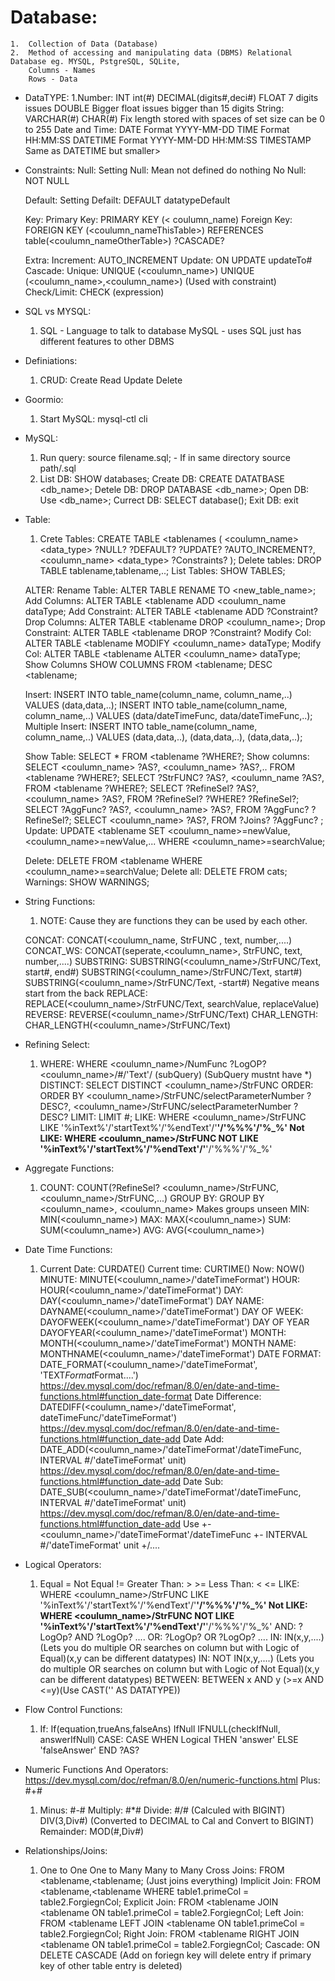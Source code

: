 # Database:

    1.  Collection of Data (Database)
    2.  Method of accessing and manipulating data (DBMS) Relational Database eg. MYSQL, PstgreSQL, SQLite,
        Columns - Names
        Rows - Data

- DataTYPE:
  1.Number: INT
  int(#)
  DECIMAL(digits#,deci#)
  FLOAT 7 digits issues
  DOUBLE Bigger float issues bigger than 15 digits
  String: VARCHAR(#)
  CHAR(#) Fix length stored with spaces of set size can be 0 to 255
  Date and Time: DATE Format YYYY-MM-DD
  TIME Format HH:MM:SS
  DATETIME Format YYYY-MM-DD HH:MM:SS
  TIMESTAMP Same as DATETIME but smaller>

* Constraints:
  Null:
  Setting Null: Mean not defined do nothing
  No Null: NOT NULL

  Default:
  Setting Defailt: DEFAULT datatypeDefault

  Key:
  Primary Key: PRIMARY KEY (< coulumn_name)
  Foreign Key: FOREIGN KEY (<coulumn_nameThisTable>) REFERENCES table(<coulumn_nameOtherTable>) ?CASCADE?

  Extra:
  Increment: AUTO_INCREMENT
  Update: ON UPDATE updateTo#
  Cascade:
  Unique: UNIQUE (<coulumn_name>)
  UNIQUE (<coulumn_name>,<coulumn_name>) (Used with constraint)
  Check/Limit: CHECK (expression)

* SQL vs MYSQL:
  1.  SQL - Language to talk to database
      MySQL - uses SQL just has different features to other DBMS
* Definiations:
  1.  CRUD: Create Read Update Delete
* Goormio:
  1.  Start MySQL: mysql-ctl cli
* MySQL:
  1.  Run query: source filename.sql; - If in same directory
      source path/<filename>.sql
  1.  List DB: SHOW databases;
      Create DB: CREATE DATATBASE <db_name>;
      Detele DB: DROP DATABASE <db_name>;
      Open DB: Use <db_name>;
      Currect DB: SELECT database();
      Exit DB: exit
* Table:

  1.  Crete Tables: CREATE TABLE <tablenames
      (
      <coulumn_name> <data_type> ?NULL? ?DEFAULT? ?UPDATE? ?AUTO_INCREMENT?,
      <coulumn_name> <data_type>
      ?Constraints?
      );
      Delete tables: DROP TABLE tablename,tablename,..;
      List Tables: SHOW TABLES;

  ALTER:
  Rename Table: ALTER TABLE <tablename> RENAME TO <new_table_name>;
  Add Columns: ALTER TABLE <tablename ADD <coulumn_name dataType;
  Add Constraint: ALTER TABLE <tablename ADD ?Constraint?
  Drop Columns: ALTER TABLE <tablename DROP <coulumn_name>;
  Drop Constraint: ALTER TABLE <tablename DROP ?Constraint?
  Modify Col: ALTER TABLE <tablename MODIFY <coulumn_name> dataType;
  Modify Col: ALTER TABLE <tablename ALTER <coulumn_name> dataType;
  Show Columns SHOW COLUMNS FROM <tablename;
  DESC <tablename;

  Insert: INSERT INTO table_name(column_name, column_name,..) VALUES (data,data,..);
  INSERT INTO table_name(column_name, column_name,..) VALUES (data/dateTimeFunc, data/dateTimeFunc,..);
  Multiple Insert: INSERT INTO table_name(column_name, column_name,..) VALUES (data,data,..), (data,data,..), (data,data,..);

  Show Table: SELECT \* FROM <tablename ?WHERE?;
  Show columns: SELECT <coulumn_name> ?AS?, <coulumn_name> ?AS?,.. FROM <tablename ?WHERE?;
  SELECT ?StrFUNC? ?AS?, <coulumn_name ?AS?, FROM <tablename ?WHERE?;
  SELECT ?RefineSel? ?AS?, <coulumn_name> ?AS?, FROM <tablename> ?RefineSel? ?WHERE? ?RefineSel?;
  SELECT ?AggFunc? ?AS?, <coulumn_name> ?AS?, FROM <tablename> ?AggFunc? ?RefineSel?;
  SELECT <coulumn_name> ?AS?, FROM ?Joins? ?AggFunc? ;
  Update: UPDATE <tablename SET <coulumn_name>=newValue, <coulumn_name>=newValue,... WHERE <coulumn_name>=searchValue;

  Delete: DELETE FROM <tablename WHERE <coulumn_name>=searchValue;
  Delete all: DELETE FROM cats;
  Warnings: SHOW WARNINGS;

* String Functions:

  1.  NOTE: Cause they are functions they can be used by each other.

  CONCAT: CONCAT(<coulumn_name, StrFUNC , text, number,....)
  CONCAT_WS: CONCAT(seperate,<coulumn_name>, StrFUNC, text, number,....)
  SUBSTRING: SUBSTRING(<coulumn_name>/StrFUNC/Text, start#, end#)
  SUBSTRING(<coulumn_name>/StrFUNC/Text, start#)
  SUBSTRING(<coulumn_name>/StrFUNC/Text, -start#) Negative means start from the back
  REPLACE: REPLACE(<coulumn_name>/StrFUNC/Text, searchValue, replaceValue)
  REVERSE: REVERSE(<coulumn_name>/StrFUNC/Text)
  CHAR_LENGTH: CHAR_LENGTH(<coulumn_name>/StrFUNC/Text)

* Refining Select:

  1.  WHERE: WHERE <coulumn_name>/NumFunc ?LogOP? <coulumn_name>/#/'Text'/ (subQuery) (SubQuery mustnt have \*)
      DISTINCT: SELECT DISTINCT <coulumn_name>/StrFUNC
      ORDER: ORDER BY <coulumn_name>/StrFUNC/selectParameterNumber ?DESC?, <coulumn_name>/StrFUNC/selectParameterNumber ?DESC?
      LIMIT: LIMIT #;
      LIKE: WHERE <coulumn_name>/StrFUNC LIKE '%inText%'/'startText%'/'%endText'/'**'/'%\%%'/'%\_%'
      Not LIKE: WHERE <coulumn_name>/StrFUNC NOT LIKE '%inText%'/'startText%'/'%endText'/'**'/'%\%%'/'%\_%'

* Aggregate Functions:
  1.  COUNT: COUNT(?RefineSel? <coulumn_name>/StrFUNC,<coulumn_name>/StrFUNC,...)
      GROUP BY: GROUP BY <coulumn_name>, <coulumn_name> Makes groups unseen
      MIN: MIN(<coulumn_name>)
      MAX: MAX(<coulumn_name>)
      SUM: SUM(<coulumn_name>)
      AVG: AVG(<coulumn_name>)
* Date Time Functions:
  1.  Current Date: CURDATE()
      Current time: CURTIME()
      Now: NOW()
      MINUTE: MINUTE(<coulumn_name>/'dateTimeFormat')
      HOUR: HOUR(<coulumn_name>/'dateTimeFormat')
      DAY: DAY(<coulumn_name>/'dateTimeFormat')
      DAY NAME: DAYNAME(<coulumn_name>/'dateTimeFormat')
      DAY OF WEEK: DAYOFWEEK(<coulumn_name>/'dateTimeFormat')
      DAY OF YEAR DAYOFYEAR(<coulumn_name>/'dateTimeFormat')
      MONTH: MONTH(<coulumn_name>/'dateTimeFormat')
      MONTH NAME: MONTHNAME(<coulumn_name>/'dateTimeFormat')
      DATE FORMAT: DATE_FORMAT(<coulumn_name>/'dateTimeFormat', 'TEXT$Format$Format....') https://dev.mysql.com/doc/refman/8.0/en/date-and-time-functions.html#function_date-format
      Date Difference: DATEDIFF(<coulumn_name>/'dateTimeFormat', dateTimeFunc/'dateTimeFormat') https://dev.mysql.com/doc/refman/8.0/en/date-and-time-functions.html#function_date-add
      Date Add: DATE_ADD(<coulumn_name>/'dateTimeFormat'/dateTimeFunc, INTERVAL #/'dateTimeFormat' unit) https://dev.mysql.com/doc/refman/8.0/en/date-and-time-functions.html#function_date-add
      Date Sub: DATE_SUB(<coulumn_name>/'dateTimeFormat'/dateTimeFunc, INTERVAL #/'dateTimeFormat' unit) https://dev.mysql.com/doc/refman/8.0/en/date-and-time-functions.html#function_date-add
      Use +- <coulumn_name>/'dateTimeFormat'/dateTimeFunc +- INTERVAL #/'dateTimeFormat' unit +/....
* Logical Operators:
  1.  Equal =
      Not Equal !=
      Greater Than: > >=
      Less Than: <
      <=
      LIKE: WHERE <coulumn_name>/StrFUNC LIKE '%inText%'/'startText%'/'%endText'/'**'/'%\%%'/'%\_%'
      Not LIKE: WHERE <coulumn_name>/StrFUNC NOT LIKE '%inText%'/'startText%'/'%endText'/'**'/'%\%%'/'%\_%'
      AND: ?LogOp? AND ?LogOp? ....
      OR: ?LogOp? OR ?LogOp? ....
      IN: IN(x,y,....) (Lets you do multiple OR searches on column but with Logic of Equal)(x,y can be different datatypes)
      IN: NOT IN(x,y,....) (Lets you do multiple OR searches on column but with Logic of Not Equal)(x,y can be different datatypes)
      BETWEEN: BETWEEN x AND y (>=x AND <=y)(Use CAST('' AS DATATYPE))
* Flow Control Functions:
  1.  If: If(equation,trueAns,falseAns)
      IfNull IFNULL(checkIfNull, answerIfNull)
      CASE: CASE
      WHEN Logical THEN 'answer'
      ELSE 'falseAnswer'
      END ?AS?
* Numeric Functions And Operators: https://dev.mysql.com/doc/refman/8.0/en/numeric-functions.html Plus: #+#
  1.  Minus: #-#
      Multiply: #\*#
      Divide: #/# (Calculed with BIGINT)
      DIV(3,Div#) (Converted to DECIMAL to Cal and Convert to BIGINT)
      Remainder: MOD(#,Div#)
* Relationships/Joins:
  1.  One to One
      One to Many
      Many to Many
      Cross Joins: FROM <tablename,<tablename; (Just joins everything)
      Implicit Join: FROM <tablename,<tablename WHERE table1.primeCol = table2.ForgiegnCol;
      Explicit Join: FROM <tablename JOIN <tablename ON table1.primeCol = table2.ForgiegnCol;
      Left Join: FROM <tablename LEFT JOIN <tablename ON table1.primeCol = table2.ForgiegnCol;
      Right Join: FROM <tablename RIGHT JOIN <tablename ON table1.primeCol = table2.ForgiegnCol;
      Cascade: ON DELETE CASCADE (Add on foriegn key will delete entry if primary key of other table entry is deleted)
